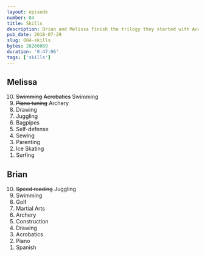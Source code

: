 ```yaml
---
layout: episode
number: 84
title: Skills
description: Brian and Melissa finish the trilogy they started with Accomplishments and Experiences by listing the skills they want to download to their brains.
pub_date: 2018-07-29
slug: 084-skills
bytes: 28266089
duration: '0:47:06'
tags: ['skills']
---
```

<h2>Melissa</h2>
<ol reversed>
<li><s>Swimming</s> <s>Acrobatics</s> Swimming</li>
<li><s>Piano tuning</s> Archery</li>
<li>Drawing</li>
<li>Juggling</li>
<li>Bagpipes</li>
<li>Self-defense</li>
<li>Sewing</li>
<li>Parenting</li>
<li>Ice Skating</li>
<li>Surfing</li>
</ol>

<h2>Brian</h2>
<ol reversed>
<li><s>Speed reading</s> Juggling</li>
<li>Swimming</li>
<li>Golf</li>
<li>Martial Arts</li>
<li>Archery</li>
<li>Construction</li>
<li>Drawing</li>
<li>Acrobatics</li>
<li>Piano</li>
<li>Spanish</li>
</ol>
